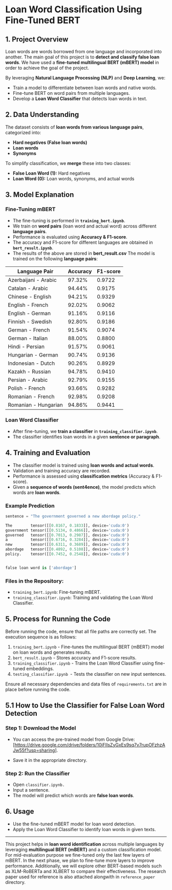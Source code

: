 # **Loan Word Classification Using Fine-Tuned BERT**

## **1. Project Overview**
Loan words are words borrowed from one language and incorporated into another. The main goal of this project is to **detect and classify false loan words**. We have used a **fine-tuned multilingual BERT (mBERT) model** in order to achieve the goal of the project.

By leveraging **Natural Language Processing (NLP)** and **Deep Learning**, we:  
- Train a model to differentiate between loan words and native words.  
- Fine-tune BERT on word pairs from multiple languages.  
- Develop a **Loan Word Classifier** that detects loan words in text.  

## **2. Data Understanding**
The dataset consists of **loan words from various language pairs**, categorized into:  
- **Hard negatives (False loan words)**  
- **Loan words**  
- **Synonyms**  

To simplify classification, we **merge** these into two classes:  
- **False Loan Word (1):** Hard negatives  
- **Loan Word (0):** Loan words, synonyms, and actual words  

## **3. Model Explanation**
### **Fine-Tuning mBERT**
- The fine-tuning is performed in **`training_bert.ipynb`**.  
- We train on **word pairs** (loan word and actual word) across different **language pairs**.  
- Performance is evaluated using **Accuracy & F1-score**.  
- The accuracy and F1-score for different languages are obtained in **`bert_result.ipynb`**.  
- The results of the above are stored in **bert_result.csv**
The model is trained on the following **language pairs**:  

| **Language Pair**           | **Accuracy** | **F1-score** |
|-----------------------------|-------------|--------------|
| Azerbaijani - Arabic        | 97.32%      | 0.9722       |
| Catalan - Arabic            | 94.44%      | 0.9175       |
| Chinese - English           | 94.21%      | 0.9329       |
| English - French            | 92.02%      | 0.9062       |
| English - German            | 91.16%      | 0.9116       |
| Finnish - Swedish           | 92.80%      | 0.9186       |
| German - French             | 91.54%      | 0.9074       |
| German - Italian            | 88.00%      | 0.8800       |
| Hindi - Persian             | 91.57%      | 0.9061       |
| Hungarian - German          | 90.74%      | 0.9136       |
| Indonesian - Dutch          | 90.26%      | 0.8929       |
| Kazakh - Russian            | 94.78%      | 0.9410       |
| Persian - Arabic            | 92.79%      | 0.9155       |
| Polish - French             | 93.66%      | 0.9282       |
| Romanian - French           | 92.98%      | 0.9208       |
| Romanian - Hungarian        | 94.86%      | 0.9441       |


### **Loan Word Classifier**
- After fine-tuning, we **train a classifier** in **`training_classifier.ipynb`**.  
- The classifier identifies loan words in a given **sentence or paragraph**.  

## **4. Training and Evaluation**
- The classifier model is trained using **loan words and actual words**.  
- Validation and training accuracy are recorded.  
- Performance is assessed using **classification metrics** (Accuracy & F1-score).  
- Given a **sequence of words (sent4ence)**, the model predicts which words are **loan words**.  

### **Example Prediction**

```python
sentence = "The government governed a new abordage policy."

The        tensor([[0.8167, 0.1833]], device='cuda:0')
government tensor([[0.5134, 0.4866]], device='cuda:0')
governed   tensor([[0.7013, 0.2987]], device='cuda:0')
a          tensor([[0.6716, 0.3284]], device='cuda:0')
new        tensor([[0.6311, 0.3689]], device='cuda:0')
abordage   tensor([[0.4892, 0.5108]], device='cuda:0')
policy.    tensor([[0.7452, 0.2548]], device='cuda:0')


false loan word is ['abordage']
```

### Files in the Repository:
- `training_bert.ipynb`: Fine-tuning mBERT.
- `training_classifier.ipynb`: Training and validating the Loan Word Classifier.


## **5. Process for Running the Code**
Before running the code, ensure that all file paths are correctly set. The execution sequence is as follows:

1. `training_bert.ipynb` - Fine-tunes the multilingual BERT (mBERT) model on loan words and generates results.
2. `bert_result.ipynb` - Stores accuracy and F1-score results.
3. `training_classifier.ipynb` - Trains the Loan Word Classifier using fine-tuned embeddings.
4. `testing_classifier.ipynb `- Tests the classifier on new input sentences.

Ensure all necessary dependencies and data files of `requirements.txt` are in place before running the code.
## 5.1 How to Use the Classifier for False Loan Word Detection

### Step 1: Download the Model

- You can access the pre-trained model from Google Drive: [https://drive.google.com/drive/folders/10jFIIsZyGxEs9sq7v7rupOFzhzAJw55f?usp=sharing].

- Save it in the appropriate directory.

### Step 2: Run the Classifier
- Open ```classifier.ipynb.```
- Input a sentence.
- The model will predict which words are **false loan words**.

## 6. Usage
- Use the fine-tuned mBERT model for loan word detection.
- Apply the Loan Word Classifier to identify loan words in given texts.

---
This project helps in **loan word identification** across multiple languages by leveraging **multilingual BERT (mBERT)** and a custom classification model. For mid-evaluation purpose we fine-tuned only the last few layers of mBERT. In the next phase, we plan to fine-tune more layers to improve performance. Additionally, we will explore other BERT-based models such as XLM-RoBERTa and XLBERT to compare their effectiveness. The research paper used for reference is also attached alongwith in `reference_paper` directory.
